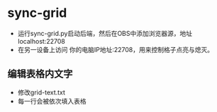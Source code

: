 # sync-grid

- 运行sync-grid.py启动后端，然后在OBS中添加浏览器源，地址localhost:22708
- 在另一设备上访问 你的电脑IP地址:22708，用来控制格子点亮与熄灭。

## 编辑表格内文字

- 修改grid-text.txt
- 每一行会被依次填入表格
